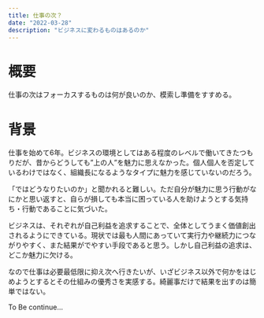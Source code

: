 ```yaml
---
title: 仕事の次？
date: "2022-03-28"
description: "ビジネスに変わるものはあるのか"
---
```


# 概要

仕事の次はフォーカスするものは何が良いのか、模索し準備をすすめる。

# 背景

仕事を始めて6年。ビジネスの環境としてはある程度のレベルで働いてきたつもりだが、昔からどうしても”上の人”を魅力に思えなかった。個人個人を否定しているわけではなく、組織長になるようなタイプに魅力を感じていないのだろう。

「ではどうなりたいのか」と聞かれると難しい。ただ自分が魅力に思う行動がなにかと思い返すと、自らが損しても本当に困っている人を助けようとする気持ち・行動であることに気づいた。

ビジネスは、それぞれが自己利益を追求することで、全体としてうまく価値創出されるようにできている。現状では最も人間にあっていて実行力や継続力につながりやすく、また結果がでやすい手段であると思う。しかし自己利益の追求は、どこか魅力に欠ける。

なので仕事は必要最低限に抑え次へ行きたいが、いざビジネス以外で何かをはじめようとするとその仕組みの優秀さを実感する。綺麗事だけで結果を出すのは簡単ではない。

To Be continue...